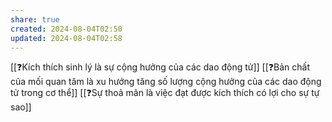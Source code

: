 ```yaml
---
share: true
created: 2024-08-04T02:50
updated: 2024-08-04T02:58
---
```

[[❓Kích thích sinh lý là sự cộng hưởng của các dao động tử]]
[[❓Bản chất của mối quan tâm là xu hướng tăng số lượng cộng hưởng của các dao động tử trong cơ thể]]
[[❓Sự thoả mãn là việc đạt được kích thích có lợi cho sự tự sao]]